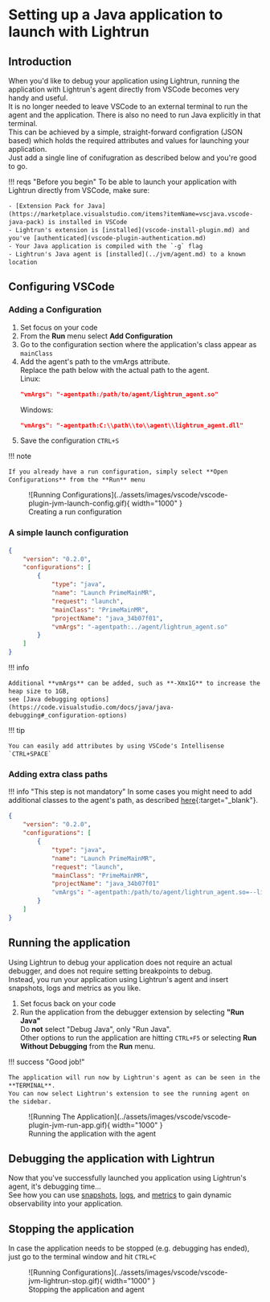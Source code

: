 # Setting up a Java application to launch with Lightrun

## Introduction
When you'd like to debug your application using Lightrun, running the application with Lightrun's agent directly from VSCode becomes very handy and useful.  
It is no longer needed to leave VSCode to an external terminal to run the agent and the application.  There is also no need to run Java explicitly in that terminal.  
This can be achieved by a simple, straight-forward configration (JSON based) which holds the required attributes and values for launching your application.  
Just add a single line of conifugration as described below and you're good to go.  

!!! reqs "Before you begin"
    To be able to launch your application with Lightrun directly from VSCode, make sure:

    - [Extension Pack for Java](https://marketplace.visualstudio.com/items?itemName=vscjava.vscode-java-pack) is installed in VSCode
    - Lightrun's extension is [installed](vscode-install-plugin.md) and you've [authenticated](vscode-plugin-authentication.md)
    - Your Java application is compiled with the `-g` flag
    - Lightrun's Java agent is [installed](../jvm/agent.md) to a known location

## Configuring VSCode
### Adding a Configuration
1. Set focus on your code
1. From the **Run** menu select **Add Configuration**  
1. Go to the configuration section where the application's class appear as `mainClass`
1. Add the agent's path to the vmArgs attribute.  
   Replace the path below with the actual path to the agent.   
   Linux:
    ```json
    "vmArgs": "-agentpath:/path/to/agent/lightrun_agent.so"
    ```
   Windows:
    ```json
    "vmArgs": "-agentpath:C:\\path\\to\\agent\\lightrun_agent.dll"
    ```  
1. Save the configuration `CTRL+S`

!!! note

    If you already have a run configuration, simply select **Open Configurations** from the **Run** menu 

<figure markdown>
  ![Running Configurations](../assets/images/vscode/vscode-plugin-jvm-launch-config.gif){ width="1000" }
  <figcaption>Creating a run configuration</figcaption>
</figure>

### A simple launch configuration

``` json
{
    "version": "0.2.0",
    "configurations": [
        {
            "type": "java",
            "name": "Launch PrimeMainMR",
            "request": "launch",
            "mainClass": "PrimeMainMR",
            "projectName": "java_34b07f01",
            "vmArgs": "-agentpath:../agent/lightrun_agent.so"
        }
    ]
}

```

!!! info

    Additional **vmArgs** can be added, such as **-Xmx1G** to increase the heap size to 1GB,
    see [Java debugging options](https://code.visualstudio.com/docs/java/java-debugging#_configuration-options)

!!! tip

    You can easily add attributes by using VSCode's Intellisense `CTRL+SPACE`

### Adding extra class paths

!!! info "This step is not mandatory"
In some cases you might need to add additional classes to the agent's path, as described [here](/troubleshooting/java-troubleshooting/#source-file-not-found){:target="_blank"}.
``` json
{
    "version": "0.2.0",
    "configurations": [
        {
            "type": "java",
            "name": "Launch PrimeMainMR",
            "request": "launch",
            "mainClass": "PrimeMainMR",
            "projectName": "java_34b07f01"
            "vmArgs": "-agentpath:/path/to/agent/lightrun_agent.so=--lightrun_extra_class_path=/path/to/extra/classes"
        }
    ]
}
```

## Running the application

Using Lightrun to debug your application does not require an actual debugger, and does not require setting breakpoints to debug.  
Instead, you run your application using Lightrun's agent and insert snapshots, logs and metrics as you like.  

1. Set focus back on your code
1. Run the application from the debugger extension by selecting **"Run Java"**  
   Do **not** select "Debug Java", only "Run Java".  
   Other options to run the application are hitting `CTRL+F5` or selecting **Run Without Debugging** from the **Run** menu.  

!!! success "Good job!"

    The application will run now by Lightrun's agent as can be seen in the **TERMINAL**.  
    You can now select Lightrun's extension to see the running agent on the sidebar.

<figure markdown>
  ![Running The Application](../assets/images/vscode/vscode-plugin-jvm-run-app.gif){ width="1000" }
  <figcaption>Running the application with the agent</figcaption>
</figure>

## Debugging the application with Lightrun

Now that you've successfully launched you application using Lightrun's agent, it's debugging time...  
See how you can use [snapshots](vscode-plugin-snapshots.md), [logs](vscode-plugin-dynamic-logs.md), and [metrics](vscode-plugin-metrics.md) to gain dynamic observability into your application.

## Stopping the application

In case the application needs to be stopped (e.g. debugging has ended), just go to the terminal window and hit `CTRL+C`
<figure markdown>
  ![Running Configurations](../assets/images/vscode/vscode-jvm-lightrun-stop.gif){ width="1000" }
  <figcaption>Stopping the application and agent</figcaption>
</figure>

